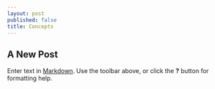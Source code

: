 ```yaml
---
layout: post
published: false
title: Concepts
---
```

## A New Post

Enter text in [Markdown](http://daringfireball.net/projects/markdown/). Use the toolbar above, or click the **?** button for formatting help.
